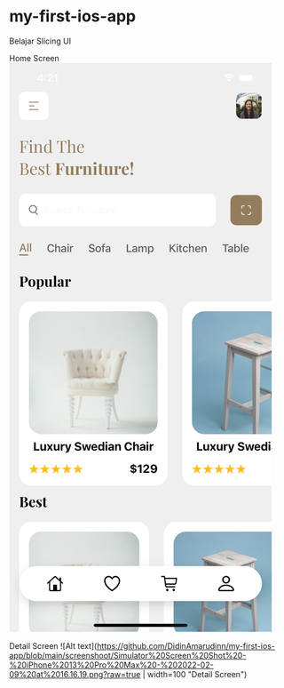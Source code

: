# my-first-ios-app

Belajar Slicing UI

Home Screen
![Alt text](https://github.com/DidinAmarudinn/my-first-ios-app/blob/main/screenshoot/Simulator%20Screen%20Shot%20-%20iPhone%2013%20Pro%20Max%20-%202022-02-09%20at%2016.21.03.png?raw=true "Home Screen")


Detail Screen
![Alt text](https://github.com/DidinAmarudinn/my-first-ios-app/blob/main/screenshoot/Simulator%20Screen%20Shot%20-%20iPhone%2013%20Pro%20Max%20-%202022-02-09%20at%2016.16.19.png?raw=true | width=100  "Detail Screen")

